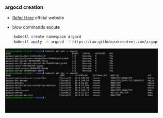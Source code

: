 ### argocd creation 

* [Refer Here](https://argo-cd.readthedocs.io/en/stable/?_gl=1*2ke5d1*_ga*NzU0MzM2NDAyLjE3MjM1NTA1NDA.*_ga_5Z1VTPDL73*MTcyMzU1MDU0MC4xLjAuMTcyMzU1MDU0MC4wLjAuMA..) offcial website

* blow commands excute
```sh
    kubectl create namespace argocd
    kubectl apply -n argocd -f https://raw.githubusercontent.com/argoproj/argo-cd/stable/manifests/install.yaml
```
![Perview](../images/k8s-01.png)
